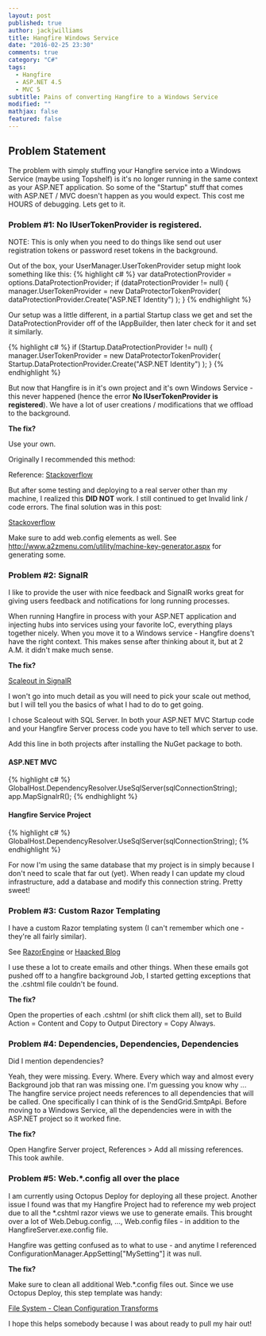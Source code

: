```yaml
---
layout: post
published: true
author: jackjwilliams
title: Hangfire Windows Service
date: "2016-02-25 23:30"
comments: true
category: "C#"
tags: 
  - Hangfire
  - ASP.NET 4.5
  - MVC 5
subtitle: Pains of converting Hangfire to a Windows Service
modified: ""
mathjax: false
featured: false
---
```





## Problem Statement

The problem with simply stuffing your Hangfire service into a Windows Service (maybe using Topshelf) is it's no longer running in the same context as your ASP.NET application. So some of the "Startup" stuff that comes with ASP.NET / MVC doesn't  happen as you would expect. This cost me HOURS of debugging. Lets get to it.

### Problem #1: No IUserTokenProvider is registered.

NOTE: This is only when you need to do things like send out user registration tokens or password reset tokens in the background.
 
Out of the box, your UserManager.UserTokenProvider setup might look something like this:
{% highlight c# %}
var dataProtectionProvider = options.DataProtectionProvider;
if (dataProtectionProvider != null)
{
    manager.UserTokenProvider = 
        new DataProtectorTokenProvider<ApplicationUser>(
            dataProtectionProvider.Create("ASP.NET Identity")
        );
}
{% endhighlight %}

Our setup was a little different, in a partial Startup class we get and set the DataProtectionProvider off of the IAppBuilder,
then later check for it and set it similarly.

{% highlight c# %}
if (Startup.DataProtectionProvider != null)
{
    manager.UserTokenProvider = 
        new DataProtectorTokenProvider<ApplicationUser>(
            Startup.DataProtectionProvider.Create("ASP.NET Identity")
        );
}
{% endhighlight %}

But now that Hangfire is in it's own project and it's own Windows Service - this never happened (hence the error **No IUserTokenProvider is registered**). We have a lot of user creations / modifications
that we offload to the background.

**The fix?**

Use your own.

Originally I recommended this method:

Reference: [Stackoverflow](http://stackoverflow.com/questions/22629936/no-iusertokenprovider-is-registered)

But after some testing and deploying to a real server other than my machine, I realized this **DID NOT** work. I still continued to get Invalid link / code errors. The final solution was in this post:

[Stackoverflow](http://stackoverflow.com/questions/23455579/generating-reset-password-token-does-not-work-in-azure-website/23661872#23661872)

Make sure to add web.config <machineKey> elements as well. See http://www.a2zmenu.com/utility/machine-key-generator.aspx for generating some.

### Problem #2: SignalR

I like to provide the user with nice feedback and SignalR works great for giving users feedback and notifications for long running processes.

When running Hangfire in process with your ASP.NET application and injecting hubs into services using your favorite IoC, everything plays 
together nicely. When you move it to a Windows service - Hangfire doens't have the right context. This makes sense after thinking about it,
but at 2 A.M. it didn't make much sense.

**The fix?**

[Scaleout in SignalR](http://www.asp.net/signalr/overview/performance/scaleout-in-signalr)

I won't go into much detail as you will need to pick your scale out method, but I will tell you the basics of what I had to do to get going.

I chose Scaleout with SQL Server. In both your ASP.NET MVC Startup code and your Hangfire Server process code you have to tell which server to use.

Add this line in both projects after installing the NuGet package to both.

#### ASP.NET MVC
{% highlight c# %}
GlobalHost.DependencyResolver.UseSqlServer(sqlConnectionString);
app.MapSignalrR();
{% endhighlight %}

#### Hangfire Service Project
{% highlight c# %}
GlobalHost.DependencyResolver.UseSqlServer(sqlConnectionString);
{% endhighlight %}

For now I'm using the same database that my project is in simply because I don't need to scale that far out (yet). When ready I 
can update my cloud infrastructure, add a database and modify this connection string. Pretty sweet!


### Problem #3: Custom Razor Templating

I have a custom Razor templating system (I can't remember which one - they're all fairly similar).

See [RazorEngine](https://github.com/Antaris/RazorEngine) or [Haacked Blog](http://haacked.com/archive/2011/08/01/text-templating-using-razor-the-easy-way.aspx/)

I use these a lot to create emails and other things. When these emails got pushed off to a hangfire background Job, I started getting exceptions
that the .cshtml file couldn't be found. 

**The fix?**

Open the properties of each .cshtml (or shift click them all), set to Build Action = Content and Copy to Output Directory = Copy Always.

### Problem #4: Dependencies, Dependencies, Dependencies

Did I mention dependencies?

Yeah, they were missing. Every. Where. Every which way and almost every Background job that ran was missing one. I'm guessing you know why ...
The hangfire service project needs references to all dependencies that will be called. One specifically I can think of is the SendGrid.SmtpApi. Before moving
to a Windows Service, all the dependencies were in with the ASP.NET project so it worked fine.

**The fix?**

Open Hangfire Server project, References > Add all missing references. This took awhile.

### Problem #5: Web.*.config all over the place

I am currently using Octopus Deploy for deploying all these project. Another issue I found was that my Hangfire Project had to reference my web project due to all the *.cshtml razor views we use to generate emails. This brought over a lot of Web.Debug.config, ..., Web.config files - in addition to the HangfireServer.exe.config file. 

Hangfire was getting confused as to what to use - and anytime I referenced ConfigurationManager.AppSetting["MySetting"] it was null.

**The fix?**

Make sure to clean all additional Web.*.config files out. Since we use Octopus Deploy, this step template was handy:

[File System - Clean Configuration Transforms](https://library.octopusdeploy.com/#!/step-template/actiontemplate-file-system-clean-configuration-transforms)



I hope this helps somebody because I was about ready to pull my hair out!
